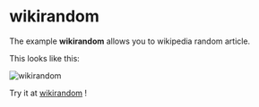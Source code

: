 # wikirandom

The example **wikirandom** allows you to wikipedia random article.

This looks like this:

 ![wikirandom](@site/static/img/examples/wikirandom.png) 

Try it at <a href='/../automation/loadexample/wikirandom' target='_blank'>wikirandom</a> !



